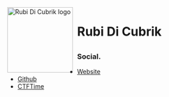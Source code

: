 <img width="150" height="150" align="left" style="float: left; margin: 0 10px 0 0;" alt="Rubi Di Cubrik logo" src="">  

# Rubi Di Cubrik

##

### Social.
*   [Website](http://rubidicubrik.it)
*   [Github](https://github.com/RubiDiCubrik)
*   [CTFTime](https://ctftime.org/team/168156)

